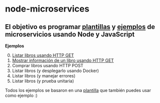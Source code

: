 # node-microservices
El objetivo es programar [plantillas](./00-template) y [ejemplos](./01-examples) de microservicios usando Node y JavaScript
---

**Ejemplos**

0. [Listar libros usando HTTP GET](./01-examples/00-get)
1. [Mostrar información de un libro usando HTTP GET](./01-examples/01-get-with-params)
2. Comprar libros usando HTTP POST 
3. Listar libros (y desplegarlo usando Docker)
4. Listar libros (y manejar errores)
5. Listar libros (y prueba unitaria)

Todos los ejemplos se basaron en una [plantilla](./00-template) que también puedes usar como ejemplo :)